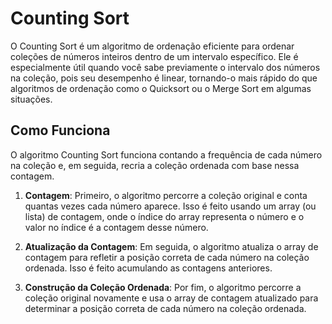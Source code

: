 # Counting Sort

O Counting Sort é um algoritmo de ordenação eficiente para ordenar coleções de números inteiros dentro de um intervalo específico. Ele é especialmente útil quando você sabe previamente o intervalo dos números na coleção, pois seu desempenho é linear, tornando-o mais rápido do que algoritmos de ordenação como o Quicksort ou o Merge Sort em algumas situações.

## Como Funciona

O algoritmo Counting Sort funciona contando a frequência de cada número na coleção e, em seguida, recria a coleção ordenada com base nessa contagem.

1. **Contagem**: Primeiro, o algoritmo percorre a coleção original e conta quantas vezes cada número aparece. Isso é feito usando um array (ou lista) de contagem, onde o índice do array representa o número e o valor no índice é a contagem desse número.

2. **Atualização da Contagem**: Em seguida, o algoritmo atualiza o array de contagem para refletir a posição correta de cada número na coleção ordenada. Isso é feito acumulando as contagens anteriores.

3. **Construção da Coleção Ordenada**: Por fim, o algoritmo percorre a coleção original novamente e usa o array de contagem atualizado para determinar a posição correta de cada número na coleção ordenada.
